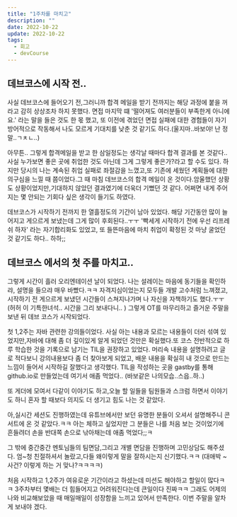 ```yaml
---
title: "1주차를 마치고"
description: ""
date: 2022-10-22
update: 2022-10-22
tags:
  - 회고
  - devCourse
---
```


## 데브코스에 시작 전..

사실 데브코스에 들어오기 전,그러니까 합격 메일을 받기 전까지는 해당 과정에 붙을 꺼라고
감히 상상조차 하지 못했다.
면접 마지막 떄 '떨어져도 여러분들이 부족한게 아니에요.' 라는 말을 들은 것도 한 몫 했고,
또 이전에 겪었던 면접 실패에 대한 경험들이 자기방어적으로 작동해서 나도 모르게 기대치를 낮춘 것 같기도 하다.(울지마..바보야! 난 정말..ㄱㅊㄴ..)

아무튼..
그렇게 합격메일을 받고 한 삼일정도는 생각날 때마다 합격 결과를 본 것같다..
사실 누가보면 좋은 곳에 취업한 것도 아닌데 그게 그렇게 좋은가?라고 할 수도 있다.
하지만 당시의 나는 계속된 취업 실패로 좌절감을 느꼈고,또 기존에 세웠던 계획들에 대한 의구심을 느낄 때 쯤이었다.그 때 마침 데브코스의 합격 메일이 온 것이다.암울했던 상황도 상황이었지만,기대하지 않았던 결과였기에 더욱더 기뻤던 것 같다.
어쩌면 내게 주어지는 몇 안되는 기회다 싶은 생각이 들기도 하였다.

데브코스가 시작하기 전까지 한 열흘정도의 기간이 남아 있었다.
해당 기간동안 많이 늘어지고 게으르게 보냈는데 그게 많이 후회된다..ㅜㅜ
'빡세게 시작하기 전에 우선 리프레쉬 하자' 라는 자기합리화도 있었고,
또 들뜬마음에 마치 취업이 확정된 것 마냥 굴었던 것 같기도 하다.. 하하;;

## 데브코스 에서의 첫 주를 마치고..

그렇게 시간이 흘러 오리엔테이션 날이 되었다.
나는 설레이는 마음에 동기들을 확인하랴, 설명을 들으랴 매우 바빴다.ㅋㅋ
자격지심이었는지 모두들 개발 고수처럼 느껴졌고,시작하기 전 게으르게 보냈던 시간들이 스쳐지나가며
나 자신을 자책하기도 했다.ㅜㅜ(허허 이 기특한녀석.. 시간을 그리 보내다니.. )
그렇게 OT를 마무리하고 즐거운 주말을 보낸 뒤 데브 코스가 시작되었다.

첫 1,2주는 자바 관련한 강의들이었다.
사실 아는 내용과 모르는 내용들이 더러 섞여 있었지만,자바에 대해 좀 더 깊이있게 알게 되었던 것만은 확실했다.또 코스 전반적으로 하루 학습한 것을 기록으로 남기는 TIL을 권장하고 있었다.
머리속 내용을 설명하려고 글로 적다보니 강의내용보다 좀 더 찾아보게 되었고,
배운 내용을 확실히 내 것으로 만드는 느낌이 들어서 시작하길 잘했다고 생각했다.
TIL을 작성하는 곳을 gastby를 통해 github.io로 만들었는데 여기서 애좀 먹었다..
(바보같은 나의모습..스읍..하..)

또 게더에 모여서 다같이 이야기도 하고,오늘 할 일들을 팀원들과 스크럼 하면서 이야기도 하니 혼자 할 때보다 의지도 더 생기고 힘도 나는 것 같았다.

아,실시간 세션도 진행하였는데 유튜브에서만 보던 유명한 분들이 오셔서 설명해주니 콘서트에 온 것 같았다.ㅋㅋ 아는 체하고 싶었지만 그 분들은 나를 처음 보는 것이었기에 흔들려더 손을 반대쪽 손으로 낚아채는데 애좀 먹었다;;ㅋ

그 밖에 중간중간 멘토님들의 팀면담,그리고 개별 면담을 진행하며 고민상담도 해주셨다.
엄~청 친절하셔서 놀랐고,다들 왜이렇게 말을 잘하시는지 신기했다.ㅋㅋ
(대애박 ~ 사건? 이렇게 하는 거 맞나?ㅋㅋㅋㅋ)

처음 시작하고 1,2주가 여유로운 기간이라고 하셨는데 미션도 해야하고 할일이 많다ㅋㅋ
3주차부터 몇배는 더 힘들어지고 어려워진다는데 큰일이다 진짜ㅋㅋ
그래도 어제의 나와 비교해보았을 때 매일매일이 성장함을 느끼고 있어서 만족한다.
이번 주말을 알차게 보내야 겠다.
